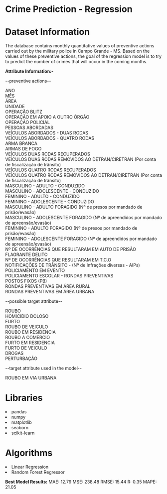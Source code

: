 # Crime Prediction - Regression

# Dataset Information

The database contains monthly quantitative values of preventive actions carried out by the military police in Campo Grande - MS. Based on the values of these preventive actions, the goal of the regression model is to try to predict the number of crimes that will occur in the coming months.

**Attribute Information:-**

--preventive actions--

ANO                                                                                           
MÊS                                                                                           
ÁREA                                                                                          
UNIDADE                                                                                       
OPERAÇÃO BLITZ                                                                                
OPERAÇÃO EM APOIO A OUTRO ÓRGÃO                                                               
OPERAÇÃO POLICIAL                                                                             
PESSOAS ABORDADAS                                                                             
VEÍCULOS ABORDADOS - DUAS RODAS                                                               
VEÍCULOS ABORDADOS - QUATRO RODAS                                                             
ARMA BRANCA                                                                                   
ARMAS DE FOGO                                                                                 
VEÍCULOS DUAS RODAS RECUPERADOS                                                               
VEÍCULOS DUAS RODAS REMOVIDOS AO DETRAN/CIRETRAN (Por conta de fiscalização de trânsito)      
VEÍCULOS QUATRO RODAS RECUPERADOS                                                             
VEÍCULOS QUATRO RODAS REMOVIDOS AO DETRAN/CIRETRAN (Por conta de fiscalização de trânsito)    
MASCULINO - ADULTO - CONDUZIDO                                                                
MASCULINO - ADOLESCENTE - CONDUZIDO                                                           
FEMININO - ADULTO - CONDUZIDO                                                                 
FEMININO - ADOLESCENTE - CONDUZIDO                                                            
MASCULINO - ADULTO FORAGIDO (Nº de presos por mandado de prisão/evasão)                       
MASCULINO - ADOLESCENTE FORAGIDO (Nº de apreendidos por mandado de apreensão/evasão)          
FEMININO - ADULTO FORAGIDO (Nº de presos por mandado de prisão/evasão)                        
FEMININO - ADOLESCENTE FORAGIDO (Nº de apreendidos por mandado de apreensão/evasão)           
Nº DE OCORRÊNCIAS QUE RESULTARAM EM AUTO DE PRISÃO FLAGRANTE DELITO                           
Nº DE OCORRÊNCIAS QUE RESULTARAM EM T.C.O                                                     
NOTIFICAÇÕES DE TRÂNSITO - (Nº de Infrações diversas - AIPs)                                  
POLICIAMENTO EM EVENTO                                                                        
POLICIAMENTO ESCOLAR - RONDAS PREVENTIVAS                                                     
POSTOS FIXOS (PB)                                                                             
RONDAS PREVENTIVAS EM ÁREA RURAL                                                              
RONDAS PREVENTIVAS EM ÁREA URBANA   

--possible target attribute--

ROUBO                                                                                         
HOMICIDIO DOLOSO                                                                                                             
FURTO                                                                                         
ROUBO DE VEICULO                                                                              
ROUBO EM RESIDENCIA                                                                           
ROUBO A COMERCIO                                                                              
FURTO EM RESIDENCIA                                                                           
FURTO DE VEICULO                                                                              
DROGAS                                                                                        
PERTURBAÇÃO  

--target attribute used in the model-- 

ROUBO EM VIA URBANA 
     

# Libraries

<li>pandas
<li>numpy
<li>matplotlib
<li>seaborn
<li>scikit-learn

# Algorithms

<li>Linear Regression
<li>Random Forest Regressor

  
**Best Model Results:** 
MAE: 12.79
MSE: 238.48
RMSE: 15.44
R: 0.35
MAPE: 21.05
